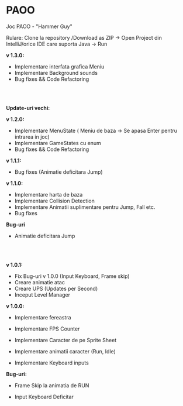 # PAOO

Joc PAOO - "Hammer Guy"

Rulare: Clone la repository /Download as ZIP -> Open Project din IntelliJ/orice IDE care suporta Java -> Run

<strong>v 1.3.0:</strong>

- Implementare interfata grafica Meniu
- Implementare Background sounds
- Bug fixes && Code Refactoring


<br></br>

<strong>Update-uri vechi:</strong>

<strong>v 1.2.0:</strong>

- Implementare MenuState ( Meniu de baza -> Se apasa Enter pentru intrarea in joc)
- Implementare GameStates cu enum 
- Bug fixes && Code Refactoring

<strong>v 1.1.1:</strong>

- Bug fixes (Animatie deficitara Jump)

<strong>v 1.1.0:</strong>

- Implementare harta de baza 
- Implementare Collision Detection
- Implementare Animatii suplimentare pentru Jump, Fall etc.
- Bug fixes

<strong>Bug-uri</strong>
- Animatie deficitara Jump

<br></br>


<strong>v 1.0.1:</strong>

- Fix Bug-uri v 1.0.0 (Input Keyboard, Frame skip)
- Creare animatie atac
- Creare UPS (Updates per Second)
- Inceput Level Manager

<strong>v 1.0.0:</strong>

- Implementare fereastra

- Implementare FPS Counter

- Implementare Caracter de pe Sprite Sheet

- Implementare animatii caracter (Run, Idle)

- Implementare Keyboard inputs


<b>Bug-uri:</b> 

- Frame Skip la animatia de RUN

- Input Keyboard Deficitar
         
